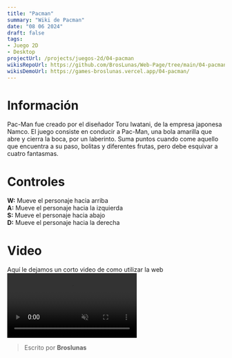 ```yaml
---
title: "Pacman"
summary: "Wiki de Pacman"
date: "08 06 2024"
draft: false
tags:
- Juego 2D
- Desktop
projectUrl: /projects/juegos-2d/04-pacman
wikisRepoUrl: https://github.com/BrosLunas/Web-Page/tree/main/04-pacman/
wikisDemoUrl: https://games-broslunas.vercel.app/04-pacman/
---
```

# Información
Pac-Man fue creado por el diseñador Toru Iwatani, de la empresa japonesa Namco. El juego consiste en conducir a Pac-Man, una bola amarilla que abre y cierra la boca, por un laberinto. Suma puntos cuando come aquello que encuentra a su paso, bolitas y diferentes frutas, pero debe esquivar a cuatro fantasmas.

# Controles
<b>W:</b> Mueve el personaje hacia arriba <br>
<b>A:</b> Mueve el personaje hacia la izquierda <br>
<b>S:</b> Mueve el personaje hacia abajo <br>
<b>D:</b> Mueve el personaje hacia la derecha <br>

# Video
Aquí le dejamos un corto video de como utilizar la web
<video class="container video" controls muted>
    <source src="/assets/video/gameplay/pacman.mp4" type="video/mp4">
</video>

> Escrito por **Broslunas**
